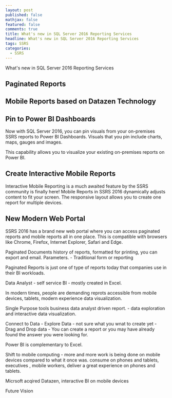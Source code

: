 ```yaml
---
layout: post
published: false
mathjax: false
featured: false
comments: true
title: What's new in SQL Server 2016 Reporting Services
headline: What's new in SQL Server 2016 Reporting Services
tags: SSRS
categories:
  - SSRS
---
```

What's new in SQL Server 2016 Reporting Services


## Paginated Reports

## Mobile Reports based on Datazen Technology

## Pin to Power BI Dashboards

Now with SQL Server 2016, you can pin visuals from your on-premises SSRS reports to Power BI Dashboards. Visuals that you pin include charts, maps, gauges and images.

This capability allows you to visualize your existing on-premises reports on Power BI.

## Create Interactive Mobile Reports

Interactive Mobile Reporting is a much awaited feature by the SSRS community is finally here! Mobile Reports in SSRS 2016 dynamically adjusts content to fit your screen. The responsive layout allows you to create one report for multiple devices. 

## New Modern Web Portal

SSRS 2016 has a brand new web portal where you can access paginated reports and mobile reports all in one place. This is compatible with browsers like Chrome, Firefox, Internet Explorer, Safari and Edge.

Paginated Documents history of reports, formatted for printing, you can export and email. Parameters. - Traditional form or reporting

Paginated Reports is just one of type of reports today that companies use in their BI workloads.

Data Analyst - self service BI - mostly created in Excel.

In modern times, people are demanding reprots accessible from mobile devices, tablets, modern experience data visualization.

Single Purpose tools business data analyst driven report. - data exploration and interactive data visualization.

Connect to Data - Explore Data - not sure what you wnat to create yet - Drag and Drop data - You can create a report or you may have already found the answer you were looking for.

Power BI is complementary to Excel.

Shift to mobile computing - more and more work is being done on mobile devices compared to what it once was. consume on phones and tablets, executives , mobile workers, deliver a great experience on phones and tablets.

Micrsoft acqired Datazen, interactive BI on mobile devices


Future Vision

